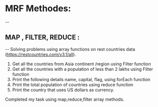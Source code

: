 # MRF Methodes:
--
## MAP , FILTER, REDUCE :
--
Solving problems using array functions on rest countries data (https://restcountries.com/v3.1/all).

1. Get all the countries from Asia continent /region using Filter function
2. Get all the countries with a population of less than 2 lakhs using Filter function
3. Print the following details name, capital, flag, using forEach function
3. Print the total population of countries using reduce function
4. Print the country that uses US dollars as currency.

Completed my task using map,reduce,filter array methods.
